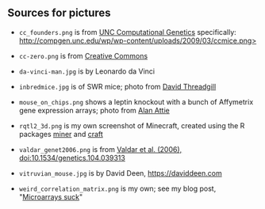 ## Sources for pictures

- `cc_founders.png` is from
  [UNC Computational Genetics](http://compgen.unc.edu)
  specifically: http://compgen.unc.edu/wp/wp-content/uploads/2009/03/ccmice.png>

- `cc-zero.png` is from [Creative Commons](https://creativecommons.org)

- `da-vinci-man.jpg` is by Leonardo da Vinci

- `inbredmice.jpg` is of SWR mice; photo from [David Threadgill](https://genomics.tamu.edu/member/dr-david-threadgill/)

- `mouse_on_chips.png` shows a leptin knockout with a bunch of Affymetrix
  gene expression arrays; photo from [Alan Attie](https://biochem.wisc.edu/faculty/attie)

- `rqtl2_3d.png` is my own screenshot of Minecraft, created using the
  R packages [miner](https://github.com/ropenscilabs/miner) and
  [craft](https://github.com/ropenscilabs/craft)

- `valdar_genet2006.png` is from [Valdar et al. (2006),
  doi:10.1534/genetics.104.039313](https://doi.org/10.1534/genetics.104.039313)

- `vitruvian_mouse.jpg` is by David Deen, <https://daviddeen.com>

- `weird_correlation_matrix.png` is my own; see my blog post,
  "[Microarrays suck](https://kbroman.org/blog/2012/04/25/microarrays-suck/)"
